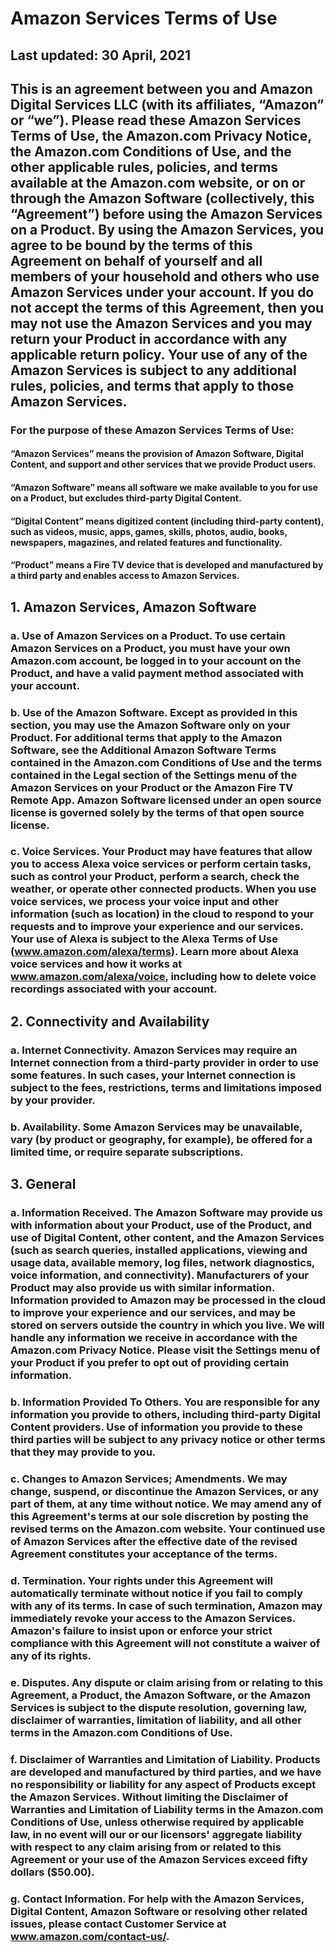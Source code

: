 
# Amazon Services Terms of Use

## Last updated: 30 April, 2021

## This is an agreement between you and Amazon Digital Services LLC (with its affiliates, “Amazon” or “we”). Please read these Amazon Services Terms of Use, the Amazon.com Privacy Notice, the Amazon.com Conditions of Use, and the other applicable rules, policies, and terms available at the Amazon.com website, or on or through the Amazon Software (collectively, this “Agreement”) before using the Amazon Services on a Product. By using the Amazon Services, you agree to be bound by the terms of this Agreement on behalf of yourself and all members of your household and others who use Amazon Services under your account. If you do not accept the terms of this Agreement, then you may not use the Amazon Services and you may return your Product in accordance with any applicable return policy. Your use of any of the Amazon Services is subject to any additional rules, policies, and terms that apply to those Amazon Services.

### For the purpose of these Amazon Services Terms of Use:

#### “Amazon Services” means the provision of Amazon Software, Digital Content, and support and other services that we provide Product users.

#### “Amazon Software” means all software we make available to you for use on a Product, but excludes third-party Digital Content.

#### “Digital Content” means digitized content (including third-party content), such as videos, music, apps, games, skills, photos, audio, books, newspapers, magazines, and related features and functionality.

#### “Product” means a Fire TV device that is developed and manufactured by a third party and enables access to Amazon Services.

## 1. Amazon Services, Amazon Software

### a. Use of Amazon Services on a Product. To use certain Amazon Services on a Product, you must have your own Amazon.com account, be logged in to your account on the Product, and have a valid payment method associated with your account.

### b. Use of the Amazon Software. Except as provided in this section, you may use the Amazon Software only on your Product. For additional terms that apply to the Amazon Software, see the Additional Amazon Software Terms contained in the Amazon.com Conditions of Use and the terms contained in the Legal section of the Settings menu of the Amazon Services on your Product or the Amazon Fire TV Remote App. Amazon Software licensed under an open source license is governed solely by the terms of that open source license.

### c. Voice Services. Your Product may have features that allow you to access Alexa voice services or perform certain tasks, such as control your Product, perform a search, check the weather, or operate other connected products. When you use voice services, we process your voice input and other information (such as location) in the cloud to respond to your requests and to improve your experience and our services. Your use of Alexa is subject to the Alexa Terms of Use (www.amazon.com/alexa/terms). Learn more about Alexa voice services and how it works at www.amazon.com/alexa/voice, including how to delete voice recordings associated with your account.

## 2. Connectivity and Availability

### a. Internet Connectivity. Amazon Services may require an Internet connection from a third-party provider in order to use some features. In such cases, your Internet connection is subject to the fees, restrictions, terms and limitations imposed by your provider.

### b. Availability. Some Amazon Services may be unavailable, vary (by product or geography, for example), be offered for a limited time, or require separate subscriptions.

## 3. General

### a. Information Received. The Amazon Software may provide us with information about your Product, use of the Product, and use of Digital Content, other content, and the Amazon Services (such as search queries, installed applications, viewing and usage data, available memory, log files, network diagnostics, voice information, and connectivity). Manufacturers of your Product may also provide us with similar information. Information provided to Amazon may be processed in the cloud to improve your experience and our services, and may be stored on servers outside the country in which you live. We will handle any information we receive in accordance with the Amazon.com Privacy Notice. Please visit the Settings menu of your Product if you prefer to opt out of providing certain information.

### b. Information Provided To Others. You are responsible for any information you provide to others, including third-party Digital Content providers. Use of information you provide to these third parties will be subject to any privacy notice or other terms that they may provide to you.

### c. Changes to Amazon Services; Amendments. We may change, suspend, or discontinue the Amazon Services, or any part of them, at any time without notice. We may amend any of this Agreement's terms at our sole discretion by posting the revised terms on the Amazon.com website. Your continued use of Amazon Services after the effective date of the revised Agreement constitutes your acceptance of the terms.

### d. Termination. Your rights under this Agreement will automatically terminate without notice if you fail to comply with any of its terms. In case of such termination, Amazon may immediately revoke your access to the Amazon Services. Amazon's failure to insist upon or enforce your strict compliance with this Agreement will not constitute a waiver of any of its rights.

### e. Disputes. Any dispute or claim arising from or relating to this Agreement, a Product, the Amazon Software, or the Amazon Services is subject to the dispute resolution, governing law, disclaimer of warranties, limitation of liability, and all other terms in the Amazon.com Conditions of Use.

### f. Disclaimer of Warranties and Limitation of Liability. Products are developed and manufactured by third parties, and we have no responsibility or liability for any aspect of Products except the Amazon Services. Without limiting the Disclaimer of Warranties and Limitation of Liability terms in the Amazon.com Conditions of Use, unless otherwise required by applicable law, in no event will our or our licensors' aggregate liability with respect to any claim arising from or related to this Agreement or your use of the Amazon Services exceed fifty dollars ($50.00).

### g. Contact Information. For help with the Amazon Services, Digital Content, Amazon Software or resolving other related issues, please contact Customer Service at www.amazon.com/contact-us/.
